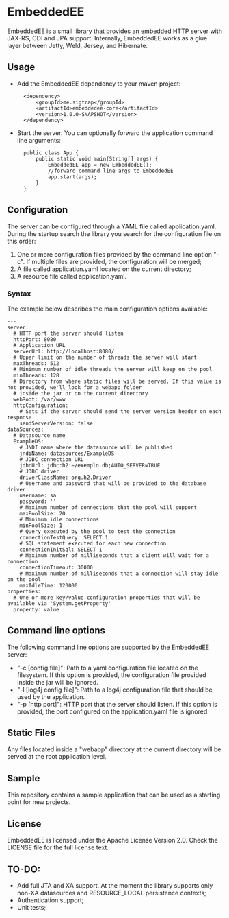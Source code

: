 # EmbeddedEE

EmbeddedEE is a small library that provides an embedded HTTP server with JAX-RS, CDI and JPA support. Internally, EmbeddedEE works as a glue layer between Jetty, Weld, Jersey, and Hibernate.

## Usage

- Add the EmbeddedEE dependency to your maven project:

		<dependency>
			<groupId>me.sigtrap</groupId>
			<artifactId>embeddedee-core</artifactId>
			<version>1.0.0-SNAPSHOT</version>
		</dependency>

- Start the server. You can optionally forward the application command line arguments:

		public class App {  
			public static void main(String[] args) {  
				EmbeddedEE app = new EmbeddedEE();  
				//forward command line args to EmbeddedEE  
				app.start(args);  
			}
		}

## Configuration

The server can be configured through a YAML file called application.yaml. During the startup search the library you search for the configuration file on this order:

1. One or more configuration files provided by the command line option "-c". If multiple files are provided, the configuration will be merged;
2. A file called application.yaml located on the current directory;
3. A resource file called application.yaml.

### Syntax

The example below describes the main configuration options available:

    ---
    server:
      # HTTP port the server should listen
      httpPort: 8080
      # Application URL
      serverUrl: http://localhost:8080/
      # Upper limit on the number of threads the server will start
      maxThreads: 512
      # Minimum number of idle threads the server will keep on the pool
      minThreads: 128
      # Directory from where static files will be served. If this value is not provided, we'll look for a webapp folder
      # inside the jar or on the current directory
      webRoot: /var/www
      httpConfiguration:
        # Sets if the server should send the server version header on each response
        sendServerVersion: false
    dataSources:
      # Datasource name
      ExampleDS:
        # JNDI name where the datasource will be published
        jndiName: datasources/ExampleDS
        # JDBC connection URL
        jdbcUrl: jdbc:h2:~/exemplo.db;AUTO_SERVER=TRUE
        # JDBC driver
        driverClassName: org.h2.Driver
        # Username and password that will be provided to the database driver
        username: sa
        password: ''
        # Maximum number of connections that the pool will support
        maxPoolSize: 20
        # Minimum idle connections
        minPoolSize: 1
        # Query executed by the pool to test the connection
        connectionTestQuery: SELECT 1
        # SQL statement executed for each new connection
        connectionInitSql: SELECT 1
        # Maximum number of milliseconds that a client will wait for a connection
        connectionTimeout: 30000
        # Maximum number of milliseconds that a connection will stay idle on the pool
        maxIdleTime: 120000
    properties:
      # One or more key/value configuration properties that will be available via 'System.getProperty'
      property: value

## Command line options

The following command line options are supported by the EmbeddedEE server:

- "-c [config file]": Path to a yaml configuration file located on the filesystem. If this option is provided, the configuration file provided inside the jar will be ignored.
- "-l [log4j config file]": Path to a log4j configuration file that should be used by the application.
- "-p [http port]": HTTP port that the server should listen. If this option is provided, the port configured on the application.yaml file is ignored.

## Static Files

Any files located inside a "webapp" directory at the current directory will be served at the root application level.

## Sample

This repository contains a sample application that can be used as a starting point for new projects.

## License

EmbeddedEE is licensed under the Apache License Version 2.0. Check the LICENSE file for the full license text.

## TO-DO:

- Add full JTA and XA support. At the moment the library supports only non-XA datasources and RESOURCE_LOCAL persistence contexts;
- Authentication support;
- Unit tests;